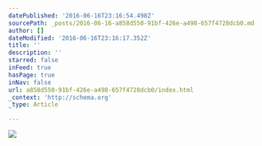 ```yaml
---
datePublished: '2016-06-16T23:16:54.498Z'
sourcePath: _posts/2016-06-16-a858d550-91bf-426e-a498-657f4728dcb0.md
author: []
dateModified: '2016-06-16T23:16:17.352Z'
title: ''
description: ''
starred: false
inFeed: true
hasPage: true
inNav: false
url: a858d550-91bf-426e-a498-657f4728dcb0/index.html
_context: 'http://schema.org'
_type: Article

---
```

![](https://the-grid-user-content.s3-us-west-2.amazonaws.com/ebda3c30-cee4-4848-9ab4-d3d34b19fd0d.jpg)